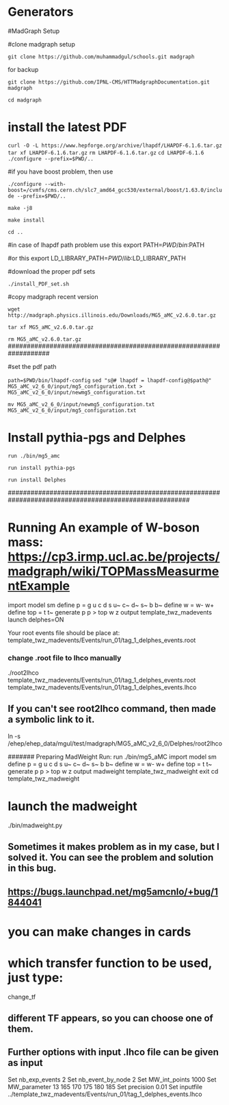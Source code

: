 # Generators

#MadGraph Setup

#clone madgraph setup

`git clone https://github.com/muhammadgul/schools.git madgraph`

for backup

`git clone https://github.com/IPNL-CMS/HTTMadgraphDocumentation.git madgraph`

`cd madgraph`

# install the latest PDF

`curl -O -L https://www.hepforge.org/archive/lhapdf/LHAPDF-6.1.6.tar.gz`
`tar xf LHAPDF-6.1.6.tar.gz`
`rm LHAPDF-6.1.6.tar.gz`
`cd LHAPDF-6.1.6`
`./configure --prefix=$PWD/..`

#if you have boost problem, then use

`./configure --with-boost=/cvmfs/cms.cern.ch/slc7_amd64_gcc530/external/boost/1.63.0/include --prefix=$PWD/..`

`make -j8`

`make install`

`cd ..`

#in case of lhapdf path problem use this export PATH=$PWD/bin:$PATH

#or this export LD_LIBRARY_PATH=$PWD/lib:$LD_LIBRARY_PATH

#download the proper pdf sets

`./install_PDF_set.sh`

#copy madgraph recent version

`wget http://madgraph.physics.illinois.edu/Downloads/MG5_aMC_v2.6.0.tar.gz`

`tar xf MG5_aMC_v2.6.0.tar.gz`

`rm MG5_aMC_v2.6.0.tar.gz`
###################################################################

#set the pdf path

`path=$PWD/bin/lhapdf-config`
`sed "s@# lhapdf = lhapdf-config@$path@" MG5_aMC_v2_6_0/input/mg5_configuration.txt > MG5_aMC_v2_6_0/input/newmg5_configuration.txt`

`mv MG5_aMC_v2_6_0/input/newmg5_configuration.txt MG5_aMC_v2_6_0/input/mg5_configuration.txt`

# Install pythia-pgs and Delphes

`run ./bin/mg5_amc`

`run install pythia-pgs`

`run install Delphes`

########################################################################################################
# Running An example of W-boson mass: https://cp3.irmp.ucl.ac.be/projects/madgraph/wiki/TOPMassMeasurmentExample

import model sm
define p  = g u c d s u~ c~ d~ s~ b b~
define w = w- w+
define top = t t~
generate p p > top w z
output template_twz_madevents
launch
delphes=ON
>
>

Your root events file should be place at: template_twz_madevents/Events/run_01/tag_1_delphes_events.root
### change .root file to lhco manually
./root2lhco  template_twz_madevents/Events/run_01/tag_1_delphes_events.root  template_twz_madevents/Events/run_01/tag_1_delphes_events.lhco
## If you can't see root2lhco command, then made a symbolic link to it.
ln -s /ehep/ehep_data/mgul/test/madgraph/MG5_aMC_v2_6_0/Delphes/root2lhco

####### Preparing MadWeight Run:
run ./bin/mg5_aMC 
import model sm
define p  = g u c d s u~ c~ d~ s~ b b~
define w = w- w+
define top = t t~
generate p p > top w z
output madweight template_twz_madweight
exit
cd template_twz_madweight

# launch the madweight
./bin/madweight.py
## Sometimes it makes problem as in my case, but I solved it. You can see the problem and solution in this bug.
## https://bugs.launchpad.net/mg5amcnlo/+bug/1844041

# you can make changes in cards
# which transfer function to be used, just type:
change_tf
## different TF appears, so you can choose one of them.

## Further options with input .lhco file can be given as input
Set
nb_exp_events 2
Set
nb_event_by_node 2
Set
MW_int_points 1000
Set
MW_parameter 13 165 170 175 180 185
Set
precision 0.01
Set
inputfile ../template_twz_madevents/Events/run_01/tag_1_delphes_events.lhco
>

